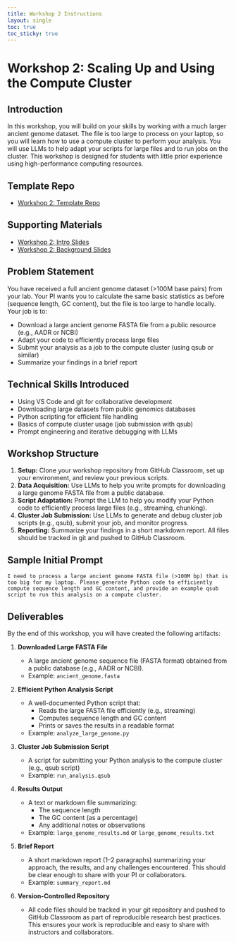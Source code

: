 ```yaml
---
title: Workshop 2 Instructions
layout: single
toc: true
toc_sticky: true
---
```


# Workshop 2: Scaling Up and Using the Compute Cluster

## Introduction
In this workshop, you will build on your skills by working with a much larger ancient genome dataset. The file is too large to process on your laptop, so you will learn how to use a compute cluster to perform your analysis. You will use LLMs to help adapt your scripts for large files and to run jobs on the cluster. This workshop is designed for students with little prior experience using high-performance computing resources.

## Template Repo
- [Workshop 2: Template Repo](https://github.com/bu-bioinfo-comp-workshops/workshop_2)

## Supporting Materials
- [Workshop 2: Intro Slides](workshop_2_introduction_slides/index.html)
- [Workshop 2: Background Slides](workshop_2_background_slides/index.html)

## Problem Statement
You have received a full ancient genome dataset (>100M base pairs) from your lab. Your PI wants you to calculate the same basic statistics as before (sequence length, GC content), but the file is too large to handle locally. Your job is to:
- Download a large ancient genome FASTA file from a public resource (e.g., AADR or NCBI)
- Adapt your code to efficiently process large files
- Submit your analysis as a job to the compute cluster (using qsub or similar)
- Summarize your findings in a brief report

## Technical Skills Introduced
- Using VS Code and git for collaborative development
- Downloading large datasets from public genomics databases
- Python scripting for efficient file handling
- Basics of compute cluster usage (job submission with qsub)
- Prompt engineering and iterative debugging with LLMs

## Workshop Structure
1. **Setup:** Clone your workshop repository from GitHub Classroom, set up your environment, and review your previous scripts.
2. **Data Acquisition:** Use LLMs to help you write prompts for downloading a large genome FASTA file from a public database.
3. **Script Adaptation:** Prompt the LLM to help you modify your Python code to efficiently process large files (e.g., streaming, chunking).
4. **Cluster Job Submission:** Use LLMs to generate and debug cluster job scripts (e.g., qsub), submit your job, and monitor progress.
5. **Reporting:** Summarize your findings in a short markdown report. All files should be tracked in git and pushed to GitHub Classroom.

## Sample Initial Prompt
```
I need to process a large ancient genome FASTA file (>100M bp) that is too big for my laptop. Please generate Python code to efficiently compute sequence length and GC content, and provide an example qsub script to run this analysis on a compute cluster.
```

## Deliverables
By the end of this workshop, you will have created the following artifacts:

1. **Downloaded Large FASTA File**
   - A large ancient genome sequence file (FASTA format) obtained from a public database (e.g., AADR or NCBI).
   - Example: `ancient_genome.fasta`

2. **Efficient Python Analysis Script**
   - A well-documented Python script that:
     - Reads the large FASTA file efficiently (e.g., streaming)
     - Computes sequence length and GC content
     - Prints or saves the results in a readable format
   - Example: `analyze_large_genome.py`

3. **Cluster Job Submission Script**
   - A script for submitting your Python analysis to the compute cluster (e.g., qsub script)
   - Example: `run_analysis.qsub`

4. **Results Output**
   - A text or markdown file summarizing:
     - The sequence length
     - The GC content (as a percentage)
     - Any additional notes or observations
   - Example: `large_genome_results.md` or `large_genome_results.txt`

5. **Brief Report**
   - A short markdown report (1–2 paragraphs) summarizing your approach, the results, and any challenges encountered. This should be clear enough to share with your PI or collaborators.
   - Example: `summary_report.md`

6. **Version-Controlled Repository**
   - All code files should be tracked in your git repository and pushed to GitHub Classroom as part of reproducible research best practices. This ensures your work is reproducible and easy to share with instructors and collaborators.

